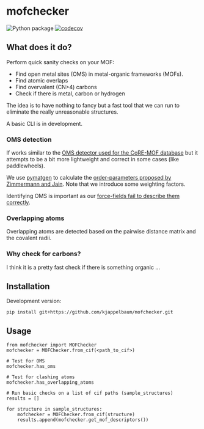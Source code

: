 # mofchecker

[//]: # "Badges"

![Python package](https://github.com/kjappelbaum/omsdetector/workflows/Python%20package/badge.svg)
[![codecov](https://codecov.io/gh/kjablonk/omsdetector/branch/master/graph/badge.svg)](https://codecov.io/gh/kjablonk/omsdetector/branch/master)

## What does it do?

Perform quick sanity checks on your MOF:

- Find open metal sites (OMS) in metal-organic frameworks (MOFs).
- Find atomic overlaps
- Find overvalent (CN>4) carbons
- Check if there is metal, carbon or hydrogen

The idea is to have nothing to fancy but a fast tool that we can run to eliminate the really unreasonable structures.

A basic CLI is in development.

### OMS detection

If works similar to the [OMS detector used for the CoRE-MOF database](https://github.com/emmhald/open_metal_detector) but it attempts to be a bit more lightweight and correct in some cases (like paddlewheels).

We use [pymatgen](https://pymatgen.org) to calculate the [order-parameters proposed by Zimmermann and Jain](https://pubs.rsc.org/en/content/articlelanding/2020/RA/C9RA07755C#!divAbstract). Note that we introduce some weighting factors.

Identifying OMS is important as our [force-fields fail to describe them correctly](https://pubs.acs.org/doi/10.1021/acs.jpcc.7b02302).

### Overlapping atoms

Overlapping atoms are detected based on the pairwise distance matrix and the covalent radii.

### Why check for carbons?

I think it is a pretty fast check if there is something organic ...

## Installation

Development version:

```(bash)
pip install git+https://github.com/kjappelbaum/mofchecker.git
```

## Usage

```(python)
from mofchecker import MOFChecker
mofchecker = MOFChecker.from_cif(<path_to_cif>)

# Test for OMS
mofchecker.has_oms

# Test for clashing atoms
mofchecker.has_overlapping_atoms

# Run basic checks on a list of cif paths (sample_structures)
results = []

for structure in sample_structures:
    mofchecker = MOFChecker.from_cif(structure)
    results.append(mofchecker.get_mof_descriptors())
```
